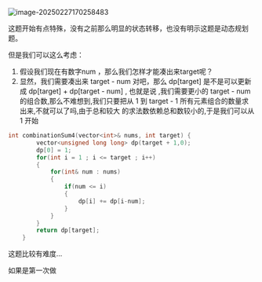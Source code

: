 ![image-20250227170258483](D:\Practice\DP\377组合总和Ⅳ.assets\image-20250227170258483.png)

这题开始有点特殊，没有之前那么明显的状态转移，也没有明示这题是动态规划题。

但是我们可以这么考虑：

1. 假设我们现在有数字num ，那么我们怎样才能凑出来target呢？
2. 显然，我们需要凑出来 target - num 对吧，那么 dp[target] 是不是可以更新成 dp[target] + dp[target - num] , 也就是说 ,我们需要更小的 target - num 的组合数,那么不难想到,我们只要把从 1 到 target - 1 所有元素组合的数量求出来,不就可以了吗,由于总和较大 的求法数依赖总和数较小的,于是我们可以从1 开始

```c++
int combinationSum4(vector<int>& nums, int target) {
        vector<unsigned long long> dp(target + 1,0);
        dp[0] = 1;
        for(int i = 1 ; i <= target ; i++)
        {
            for(int& num : nums)
            {
                if(num <= i)
                {
                    dp[i] += dp[i-num];
                }
            }
        }
        return dp[target];
    }
```

这题比较有难度...

如果是第一次做
